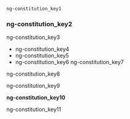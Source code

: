 ```ngMeta
ng-constitution_key1
```
### ng-constitution_key2
ng-constitution_key3

* ng-constitution_key4
* ng-constitution_key5
* ng-constitution_key6
ng-constitution_key7

ng-constitution_key8

ng-constitution_key9

**ng-constitution_key10**

ng-constitution_key11